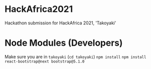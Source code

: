 # HackAfrica2021
Hackathon submission for HackAfrica 2021, 'Takoyaki'

# Node Modules (Developers)
Make sure you are in `takoyaki` (`cd takoyaki`)
`npm install`
`npm install react-bootstrap@next bootstrap@5.1.0`